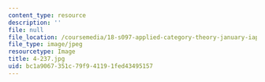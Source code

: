 ```yaml
---
content_type: resource
description: ''
file: null
file_location: /coursemedia/18-s097-applied-category-theory-january-iap-2019/bc1a9067351c79f941191fed43495157_4-237.jpg
file_type: image/jpeg
resourcetype: Image
title: 4-237.jpg
uid: bc1a9067-351c-79f9-4119-1fed43495157
---
```

